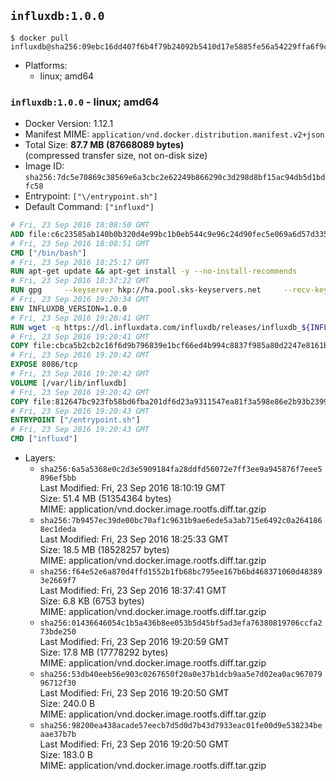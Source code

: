 ## `influxdb:1.0.0`

```console
$ docker pull influxdb@sha256:09ebc16dd407f6b4f79b24092b5410d17e5885fe56a54229ffa6f9c02b46190c
```

-	Platforms:
	-	linux; amd64

### `influxdb:1.0.0` - linux; amd64

-	Docker Version: 1.12.1
-	Manifest MIME: `application/vnd.docker.distribution.manifest.v2+json`
-	Total Size: **87.7 MB (87668089 bytes)**  
	(compressed transfer size, not on-disk size)
-	Image ID: `sha256:7dc5e70869c38569e6a3cbc2e62249b866290c3d298d8bf15ac94db5d1bdfc58`
-	Entrypoint: `["\/entrypoint.sh"]`
-	Default Command: `["influxd"]`

```dockerfile
# Fri, 23 Sep 2016 18:08:50 GMT
ADD file:c6c23585ab140b0b320d4e99bc1b0eb544c9e96c24d90fec5e069a6d57d335ca in / 
# Fri, 23 Sep 2016 18:08:51 GMT
CMD ["/bin/bash"]
# Fri, 23 Sep 2016 18:25:17 GMT
RUN apt-get update && apt-get install -y --no-install-recommends 		ca-certificates 		curl 		wget 	&& rm -rf /var/lib/apt/lists/*
# Fri, 23 Sep 2016 18:37:22 GMT
RUN gpg     --keyserver hkp://ha.pool.sks-keyservers.net     --recv-keys 05CE15085FC09D18E99EFB22684A14CF2582E0C5
# Fri, 23 Sep 2016 19:20:34 GMT
ENV INFLUXDB_VERSION=1.0.0
# Fri, 23 Sep 2016 19:20:41 GMT
RUN wget -q https://dl.influxdata.com/influxdb/releases/influxdb_${INFLUXDB_VERSION}_amd64.deb.asc &&     wget -q https://dl.influxdata.com/influxdb/releases/influxdb_${INFLUXDB_VERSION}_amd64.deb &&     gpg --batch --verify influxdb_${INFLUXDB_VERSION}_amd64.deb.asc influxdb_${INFLUXDB_VERSION}_amd64.deb &&     dpkg -i influxdb_${INFLUXDB_VERSION}_amd64.deb &&     rm -f influxdb_${INFLUXDB_VERSION}_amd64.deb*
# Fri, 23 Sep 2016 19:20:41 GMT
COPY file:cbca5b2cb2c16f6d9b796839e1bcf66ed4b994c8837f985a80d2247e8161bcc7 in /etc/influxdb/influxdb.conf 
# Fri, 23 Sep 2016 19:20:42 GMT
EXPOSE 8086/tcp
# Fri, 23 Sep 2016 19:20:42 GMT
VOLUME [/var/lib/influxdb]
# Fri, 23 Sep 2016 19:20:42 GMT
COPY file:812647bc923fb58bd6fba201df6d23a9311547ea81f3a598e86e2b93b2399169 in /entrypoint.sh 
# Fri, 23 Sep 2016 19:20:43 GMT
ENTRYPOINT ["/entrypoint.sh"]
# Fri, 23 Sep 2016 19:20:43 GMT
CMD ["influxd"]
```

-	Layers:
	-	`sha256:6a5a5368e0c2d3e5909184fa28ddfd56072e7ff3ee9a945876f7eee5896ef5bb`  
		Last Modified: Fri, 23 Sep 2016 18:10:19 GMT  
		Size: 51.4 MB (51354364 bytes)  
		MIME: application/vnd.docker.image.rootfs.diff.tar.gzip
	-	`sha256:7b9457ec39de00bc70af1c9631b9ae6ede5a3ab715e6492c0a2641868ec1deda`  
		Last Modified: Fri, 23 Sep 2016 18:25:33 GMT  
		Size: 18.5 MB (18528257 bytes)  
		MIME: application/vnd.docker.image.rootfs.diff.tar.gzip
	-	`sha256:f64e52e6a870d4ffd1552b1fb68bc795ee167b6bd468371060d483893e2669f7`  
		Last Modified: Fri, 23 Sep 2016 18:37:41 GMT  
		Size: 6.8 KB (6753 bytes)  
		MIME: application/vnd.docker.image.rootfs.diff.tar.gzip
	-	`sha256:01436646054c1b5a436b8ee053b5d45bf5ad3efa76380819706ccfa273bde250`  
		Last Modified: Fri, 23 Sep 2016 19:20:59 GMT  
		Size: 17.8 MB (17778292 bytes)  
		MIME: application/vnd.docker.image.rootfs.diff.tar.gzip
	-	`sha256:53db40eeb56e903c0267650f20a0e37b1dcb9aa5e7d02ea0ac96707996712f30`  
		Last Modified: Fri, 23 Sep 2016 19:20:50 GMT  
		Size: 240.0 B  
		MIME: application/vnd.docker.image.rootfs.diff.tar.gzip
	-	`sha256:98200ea438acade57eecb7d5d0d7b43d7933eac01fe00d9e538234beaae37b7b`  
		Last Modified: Fri, 23 Sep 2016 19:20:50 GMT  
		Size: 183.0 B  
		MIME: application/vnd.docker.image.rootfs.diff.tar.gzip
